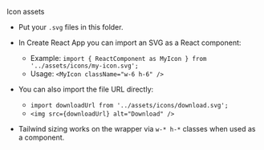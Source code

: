 Icon assets

- Put your `.svg` files in this folder.
- In Create React App you can import an SVG as a React component:

  - Example: `import { ReactComponent as MyIcon } from '../assets/icons/my-icon.svg';`
  - Usage: `<MyIcon className="w-6 h-6" />`

- You can also import the file URL directly:

  - `import downloadUrl from '../assets/icons/download.svg';`
  - `<img src={downloadUrl} alt="Download" />`

- Tailwind sizing works on the wrapper via `w-* h-*` classes when used as a component.

